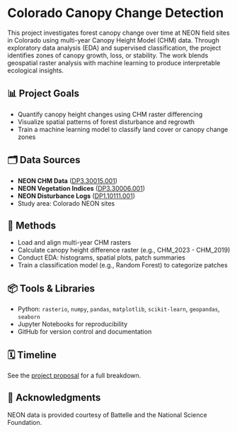 # Colorado Canopy Change Detection

This project investigates forest canopy change over time at NEON field sites in Colorado using multi-year Canopy Height Model (CHM) data. Through exploratory data analysis (EDA) and supervised classification, the project identifies zones of canopy growth, loss, or stability. The work blends geospatial raster analysis with machine learning to produce interpretable ecological insights.

## 📊 Project Goals
- Quantify canopy height changes using CHM raster differencing
- Visualize spatial patterns of forest disturbance and regrowth
- Train a machine learning model to classify land cover or canopy change zones

## 🗂️ Data Sources
- **NEON CHM Data** ([DP3.30015.001](https://data.neonscience.org/data-products/DP3.30015.001))
- **NEON Vegetation Indices** ([DP3.30006.001](https://data.neonscience.org/data-products/DP3.30006.001))
- **NEON Disturbance Logs** ([DP1.10111.001](https://data.neonscience.org/data-products/DP1.10111.001))
- Study area: Colorado NEON sites

## 🧠 Methods
- Load and align multi-year CHM rasters
- Calculate canopy height difference raster (e.g., CHM_2023 - CHM_2019)
- Conduct EDA: histograms, spatial plots, patch summaries
- Train a classification model (e.g., Random Forest) to categorize patches

## 📦 Tools & Libraries
- Python: `rasterio`, `numpy`, `pandas`, `matplotlib`, `scikit-learn`, `geopandas`, `seaborn`
- Jupyter Notebooks for reproducibility
- GitHub for version control and documentation

## 🗓️ Timeline
See the [project proposal](./project_proposal.md) for a full breakdown.

## 🤝 Acknowledgments
NEON data is provided courtesy of Battelle and the National Science Foundation.

